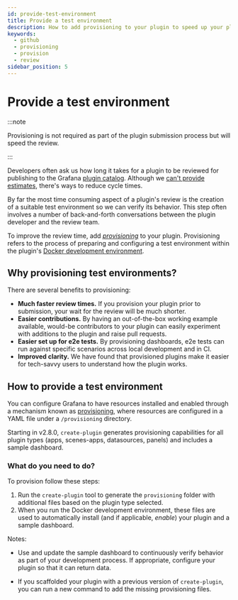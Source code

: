 ```yaml
---
id: provide-test-environment
title: Provide a test environment
description: How to add provisioning to your plugin to speed up your plugin review process.
keywords:
  - github
  - provisioning
  - provision
  - review
sidebar_position: 5
---
```


# Provide a test environment

:::note

Provisioning is not required as part of the plugin submission process but will speed the review.

:::

Developers often ask us how long it takes for a plugin to be reviewed for publishing to the Grafana [plugin catalog](https://grafana.com/plugins). Although we [can't provide estimates](/publish-a-plugin/publish-a-plugin#how-long-does-it-take-to-review-a-submission), there's ways to reduce cycle times.

By far the most time consuming aspect of a plugin's review is the creation of a suitable test environment so we can verify its behavior. This step often involves a number of back-and-forth conversations between the plugin developer and the review team.

To improve the review time, add [_provisioning_](https://grafana.com/docs/grafana/latest/administration/provisioning/#provision-grafana) to your plugin. Provisioning refers to the process of preparing and configuring a test environment within the plugin's [Docker development environment](/set-up/set-up-development-environment).

## Why provisioning test environments?

There are several benefits to provisioning:

- **Much faster review times.** If you provision your plugin prior to submission, your wait for the review will be much shorter.
- **Easier contributions.** By having an out-of-the-box working example available, would-be contributors to your plugin can easily experiment with additions to the plugin and raise pull requests.
- **Easier set up for e2e tests.** By provisioning dashboards, e2e tests can run against specific scenarios across local development and in CI.
- **Improved clarity.** We have found that provisioned plugins make it easier for tech-savvy users to understand how the plugin works.

## How to provide a test environment

You can configure Grafana to have resources installed and enabled through a mechanism known as [provisioning](https://grafana.com/docs/grafana/latest/administration/provisioning/#provision-grafana), where resources are configured in a YAML file under a `/provisioning` directory.

Starting in v2.8.0, `create-plugin` generates provisioning capabilities for all plugin types (apps, scenes-apps, datasources, panels) and includes a sample dashboard.

### What do you need to do?

To provision follow these steps:

1. Run the `create-plugin` tool to generate the `provisioning` folder with additional files based on the plugin type selected.
1. When you run the Docker development environment, these files are used to automatically install (and if applicable, _enable_) your plugin and a sample dashboard.

Notes:

- Use and update the sample dashboard to continuously verify behavior as part of your development process. If appropriate, configure your plugin so that it can return data.

- If you scaffolded your plugin with a previous version of `create-plugin`, you can run a new command to add the missing provisioning files.




